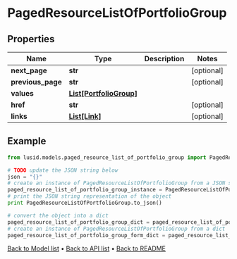 # PagedResourceListOfPortfolioGroup


## Properties
Name | Type | Description | Notes
------------ | ------------- | ------------- | -------------
**next_page** | **str** |  | [optional] 
**previous_page** | **str** |  | [optional] 
**values** | [**List[PortfolioGroup]**](PortfolioGroup.md) |  | 
**href** | **str** |  | [optional] 
**links** | [**List[Link]**](Link.md) |  | [optional] 

## Example

```python
from lusid.models.paged_resource_list_of_portfolio_group import PagedResourceListOfPortfolioGroup

# TODO update the JSON string below
json = "{}"
# create an instance of PagedResourceListOfPortfolioGroup from a JSON string
paged_resource_list_of_portfolio_group_instance = PagedResourceListOfPortfolioGroup.from_json(json)
# print the JSON string representation of the object
print PagedResourceListOfPortfolioGroup.to_json()

# convert the object into a dict
paged_resource_list_of_portfolio_group_dict = paged_resource_list_of_portfolio_group_instance.to_dict()
# create an instance of PagedResourceListOfPortfolioGroup from a dict
paged_resource_list_of_portfolio_group_form_dict = paged_resource_list_of_portfolio_group.from_dict(paged_resource_list_of_portfolio_group_dict)
```
[Back to Model list](../README.md#documentation-for-models) &#8226; [Back to API list](../README.md#documentation-for-api-endpoints) &#8226; [Back to README](../README.md)


